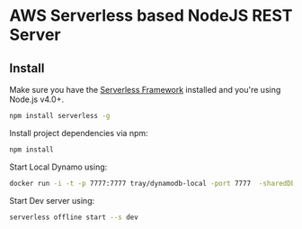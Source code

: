 # AWS Serverless based NodeJS REST Server
## Install

Make sure you have the [Serverless Framework](http://www.serverless.com) installed and you're using Node.js v4.0+. 

```sh
npm install serverless -g
```

Install project dependencies via npm:

```sh
npm install
```

Start Local Dynamo using:

```sh
docker run -i -t -p 7777:7777 tray/dynamodb-local -port 7777  -sharedDb
```

Start Dev server using:

```sh
serverless offline start --s dev
```
